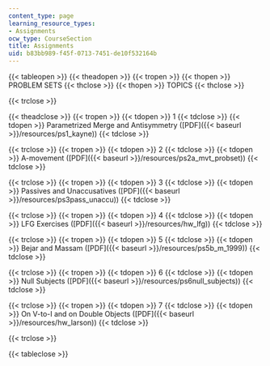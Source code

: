 ```yaml
---
content_type: page
learning_resource_types:
- Assignments
ocw_type: CourseSection
title: Assignments
uid: b83bb989-f45f-0713-7451-de10f532164b
---
```


{{< tableopen >}}
{{< theadopen >}}
{{< tropen >}}
{{< thopen >}}
PROBLEM SETS
{{< thclose >}}
{{< thopen >}}
TOPICS
{{< thclose >}}

{{< trclose >}}

{{< theadclose >}}
{{< tropen >}}
{{< tdopen >}}
1
{{< tdclose >}}
{{< tdopen >}}
Parametrized Merge and Antisymmetry ([PDF]({{< baseurl >}}/resources/ps1_kayne))
{{< tdclose >}}

{{< trclose >}}
{{< tropen >}}
{{< tdopen >}}
2
{{< tdclose >}}
{{< tdopen >}}
A-movement ([PDF]({{< baseurl >}}/resources/ps2a_mvt_probset))
{{< tdclose >}}

{{< trclose >}}
{{< tropen >}}
{{< tdopen >}}
3
{{< tdclose >}}
{{< tdopen >}}
Passives and Unaccusatives ([PDF]({{< baseurl >}}/resources/ps3pass_unaccu))
{{< tdclose >}}

{{< trclose >}}
{{< tropen >}}
{{< tdopen >}}
4
{{< tdclose >}}
{{< tdopen >}}
LFG Exercises ([PDF]({{< baseurl >}}/resources/hw_lfg))
{{< tdclose >}}

{{< trclose >}}
{{< tropen >}}
{{< tdopen >}}
5
{{< tdclose >}}
{{< tdopen >}}
Bejar and Massam ([PDF]({{< baseurl >}}/resources/ps5b_m_1999))
{{< tdclose >}}

{{< trclose >}}
{{< tropen >}}
{{< tdopen >}}
6
{{< tdclose >}}
{{< tdopen >}}
Null Subjects ([PDF]({{< baseurl >}}/resources/ps6null_subjects))
{{< tdclose >}}

{{< trclose >}}
{{< tropen >}}
{{< tdopen >}}
7
{{< tdclose >}}
{{< tdopen >}}
On V-to-I and on Double Objects ([PDF]({{< baseurl >}}/resources/hw_larson))
{{< tdclose >}}

{{< trclose >}}

{{< tableclose >}}